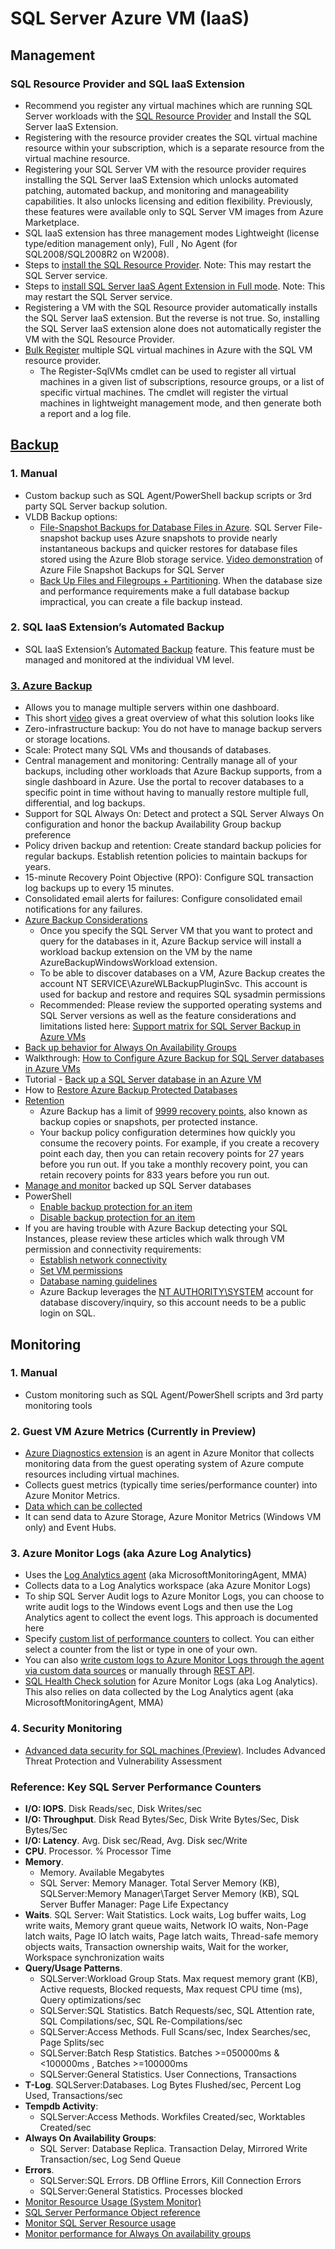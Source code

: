 # SQL Server Azure VM (IaaS)

## Management

### SQL Resource Provider and SQL IaaS Extension
- Recommend you register any virtual machines which are running SQL Server workloads with the [SQL Resource Provider](https://docs.microsoft.com/en-us/azure/virtual-machines/windows/sql/virtual-machines-windows-sql-register-with-resource-provider?tabs=powershell) and Install the SQL Server IaaS Extension. 
- Registering with the resource provider creates the SQL virtual machine resource within your subscription, which is a separate resource from the virtual machine resource.
- Registering your SQL Server VM with the resource provider requires installing the SQL Server IaaS Extension which unlocks automated patching, automated backup, and monitoring and manageability capabilities. It also unlocks licensing and edition flexibility. Previously, these features were available only to SQL Server VM images from Azure Marketplace.
- SQL IaaS extension has three management modes Lightweight (license type/edition management only), Full , No Agent (for SQL2008/SQL2008R2 on W2008).
- Steps to [install the SQL Resource Provider](https://docs.microsoft.com/en-us/azure/azure-sql/virtual-machines/windows/sql-vm-resource-provider-register?tabs=azure-cli%2Cpowershell#azure-portal). Note: This may restart the SQL Server service.
- Steps to [install SQL Server IaaS Agent Extension in Full mode](https://docs.microsoft.com/en-us/azure/azure-sql/virtual-machines/windows/sql-server-iaas-agent-extension-automate-management#installation). Note: This may restart the SQL Server service.
- Registering a VM with the SQL Resource provider automatically installs the SQL Server IaaS extension. But the reverse is not true. So, installing the SQL Server IaaS extension alone does not automatically register the VM with the SQL Resource Provider.
- [Bulk Register](https://docs.microsoft.com/azure/azure-sql/virtual-machines/windows/sql-vm-resource-provider-bulk-register) multiple SQL virtual machines in Azure with the SQL VM resource provider.
  - The Register-SqlVMs cmdlet can be used to register all virtual machines in a given list of subscriptions, resource groups, or a list of specific virtual machines. The cmdlet will register the virtual machines in lightweight management mode, and then generate both a report and a log file.

## [Backup](https://docs.microsoft.com/en-us/azure/azure-sql/virtual-machines/windows/backup-restore#backup-and-restore-options)

### 1. Manual
- Custom backup such as SQL Agent/PowerShell backup scripts or 3rd party SQL Server backup solution.
- VLDB Backup options:
  - [File-Snapshot Backups for Database Files in Azure](https://docs.microsoft.com/en-us/sql/relational-databases/backup-restore/file-snapshot-backups-for-database-files-in-azure?view=sql-server-ver15). SQL Server File-snapshot backup uses Azure snapshots to provide nearly instantaneous backups and quicker restores for database files stored using the Azure Blob storage service. [Video demonstration](https://channel9.msdn.com/Blogs/Azure/File-Snapshot-Backups-Demo) of Azure File Snapshot Backups for SQL Server
  - [Back Up Files and Filegroups + Partitioning](https://docs.microsoft.com/en-us/sql/relational-databases/backup-restore/back-up-files-and-filegroups-sql-server?view=sql-server-ver15). When the database size and performance requirements make a full database backup impractical, you can create a file backup instead.

### 2. SQL IaaS Extension’s Automated Backup
- SQL IaaS Extension’s [Automated Backup](https://docs.microsoft.com/en-us/azure/virtual-machines/windows/sql/virtual-machines-windows-sql-backup-recovery#automated) feature. This feature must be managed and monitored at the individual VM level.

### [3. Azure Backup](https://docs.microsoft.com/en-us/azure/virtual-machines/windows/sql/virtual-machines-windows-sql-backup-recovery#azbackup)
 - Allows you to manage multiple servers within one dashboard.
 - This short [video](https://www.youtube.com/watch?time_continue=4&v=wmbANpHos_E) gives a great overview of what this solution looks like
 - Zero-infrastructure backup: You do not have to manage backup servers or storage locations.
 - Scale: Protect many SQL VMs and thousands of databases.
 - Central management and monitoring: Centrally manage all of your backups, including other workloads that Azure Backup supports, from a single dashboard in Azure. Use the portal to recover databases to a specific point in time without having to manually restore multiple full, differential, and log backups.
 - Support for SQL Always On: Detect and protect a SQL Server Always On configuration and honor the backup Availability Group backup preference
 - Policy driven backup and retention: Create standard backup policies for regular backups. Establish retention policies to maintain backups for years.
 - 15-minute Recovery Point Objective (RPO): Configure SQL transaction log backups up to every 15 minutes.
 - Consolidated email alerts for failures: Configure consolidated email notifications for any failures.
 - [Azure Backup Considerations](https://docs.microsoft.com/en-us/azure/backup/backup-azure-sql-database#backup-process)
   - Once you specify the SQL Server VM that you want to protect and query for the databases in it, Azure Backup service will install a workload backup extension on the VM by the name AzureBackupWindowsWorkload extension.
   - To be able to discover databases on a VM, Azure Backup creates the account NT SERVICE\AzureWLBackupPluginSvc. This account is used for backup and restore and requires SQL sysadmin permissions
   - Recommended: Please review the supported operating systems and SQL Server versions as well as the feature considerations and limitations listed here: [Support matrix for SQL Server Backup in Azure VMs](https://docs.microsoft.com/en-us/azure/backup/sql-support-matrix#back-up-behavior-with-always-on-availability-groups)
 - [Back up behavior for Always On Availability Groups](https://docs.microsoft.com/en-us/azure/backup/sql-support-matrix#back-up-behavior-with-always-on-availability-groups)
 - Walkthrough: [How to Configure Azure Backup for SQL Server databases in Azure VMs](https://docs.microsoft.com/en-us/azure/backup/backup-sql-server-database-azure-vms)
 - Tutorial - [Back up a SQL Server database in an Azure VM](https://docs.microsoft.com/en-us/azure/backup/tutorial-sql-backup)
 - How to [Restore Azure Backup Protected Databases]([https://](https://docs.microsoft.com/en-us/azure/backup/restore-sql-database-azure-vm)link)
 - [Retention](https://docs.microsoft.com/en-us/azure/backup/backup-support-matrix#retention-limits)
   - Azure Backup has a limit of [9999 recovery points](https://docs.microsoft.com/en-us/azure/backup/backup-azure-backup-faq#is-there-a-limit-on-the-number-of-recovery-points-that-can-be-created), also known as backup copies or snapshots, per protected instance.
   - Your backup policy configuration determines how quickly you consume the recovery points. For example, if you create a recovery point each day, then you can retain recovery points for 27 years before you run out. If you take a monthly recovery point, you can retain recovery points for 833 years before you run out.
 - [Manage and monitor](https://docs.microsoft.com/en-us/azure/backup/manage-monitor-sql-database-backup) backed up SQL Server databases
 - PowerShell
   - [Enable backup protection for an item](https://docs.microsoft.com/en-us/powershell/module/az.recoveryservices/enable-azrecoveryservicesbackupautoprotection?view=azps-2.8.0)
   - [Disable backup protection for an item](https://docs.microsoft.com/en-us/powershell/module/az.recoveryservices/disable-azrecoveryservicesbackupautoprotection?view=azps-2.8.0)
 - If you are having trouble with Azure Backup detecting your SQL Instances, please review these articles which walk through VM permission and connectivity requirements:
   - [Establish network connectivity](https://docs.microsoft.com/en-us/azure/backup/tutorial-sql-backup#establish-network-connectivity)
   - [Set VM permissions](https://docs.microsoft.com/en-us/azure/backup/tutorial-sql-backup#set-vm-permissions)
   - [Database naming guidelines](https://docs.microsoft.com/en-us/azure/backup/tutorial-sql-backup#verify-database-naming-guidelines-for-azure-backup)
   - Azure Backup leverages the [NT AUTHORITY\SYSTEM](https://docs.microsoft.com/en-us/azure/backup/backup-azure-sql-database#backup-process) account for database discovery/inquiry, so this account needs to be a public login on SQL.


## Monitoring

### 1. Manual
- Custom monitoring such as SQL Agent/PowerShell scripts and 3rd party monitoring tools

### 2. Guest VM Azure Metrics (Currently in Preview)
- [Azure Diagnostics extension](https://docs.microsoft.com/en-us/azure/azure-monitor/platform/diagnostics-extension-overview) is an agent in Azure Monitor that collects monitoring data from the guest operating system of Azure compute resources including virtual machines.
- Collects guest metrics (typically time series/performance counter)  into Azure Monitor Metrics.
- [Data which can be collected](https://docs.microsoft.com/en-us/azure/azure-monitor/platform/diagnostics-extension-overview#data-collected)
- It can send data to Azure Storage, Azure Monitor Metrics (Windows VM only) and Event Hubs.

### 3. Azure Monitor Logs (aka Azure Log Analytics)
- Uses the [Log Analytics agent](https://docs.microsoft.com/en-us/azure/azure-monitor/platform/log-analytics-agent) (aka MicrosoftMonitoringAgent, MMA)
- Collects data to a Log Analytics workspace (aka Azure Monitor Logs)
- To ship SQL Server Audit logs to Azure Monitor Logs, you can choose to write audit logs to the Windows event Logs and then use the Log Analytics agent to collect the event logs. This approach is documented here
- Specify [custom list of performance counters](https://docs.microsoft.com/en-us/azure/azure-monitor/platform/data-sources-performance-counters) to collect. You can either select a counter from the list or type in one of your own.
- You can also [write custom logs to Azure Monitor Logs through the agent via custom data sources](https://docs.microsoft.com/en-us/azure/azure-monitor/platform/data-sources-custom-logs) or manually through [REST API](https://docs.microsoft.com/en-us/azure/azure-monitor/platform/data-collector-api).
- [SQL Health Check solution](https://docs.microsoft.com/en-us/azure/azure-monitor/insights/sql-assessment#prerequisites) for Azure Monitor Logs (aka Log Analytics). This also relies on data collected by the Log Analytics agent (aka MicrosoftMonitoringAgent, MMA)

### 4. Security Monitoring
- [Advanced data security for SQL machines (Preview)](https://docs.microsoft.com/en-us/azure/security-center/security-center-iaas-advanced-data). Includes Advanced Threat Protection and Vulnerability Assessment

### Reference: Key SQL Server Performance Counters
- **I/O: IOPS**. Disk Reads/sec, Disk Writes/sec
- **I/O: Throughput**. Disk Read Bytes/Sec, Disk Write Bytes/Sec, Disk Bytes/Sec
- **I/O: Latency**. Avg. Disk sec/Read, Avg. Disk sec/Write
- **CPU**. Processor. % Processor Time
- **Memory**.
   - Memory. Available Megabytes
   - SQL Server: Memory Manager. Total Server Memory (KB),   SQLServer:Memory Manager\Target Server Memory (KB),    SQL Server Buffer Manager: Page Life Expectancy
- **Waits**. SQL Server: Wait Statistics. Lock waits, Log buffer waits, Log write waits, Memory grant queue waits, Network IO waits, Non-Page latch waits, Page IO latch waits, Page latch waits, Thread-safe memory objects waits, Transaction ownership waits, Wait for the worker, Workspace synchronization waits
- **Query/Usage Patterns**.
   - SQLServer:Workload Group Stats. Max request memory grant (KB), Active requests, Blocked requests, Max request CPU time (ms), Query optimizations/sec
   - SQLServer:SQL Statistics. Batch Requests/sec, SQL Attention rate, SQL Compilations/sec, SQL Re-Compilations/sec
   - SQLServer:Access Methods. Full Scans/sec, Index Searches/sec, Page Splits/sec
   - SQLServer:Batch Resp Statistics. Batches >=050000ms & <100000ms , Batches >=100000ms
   - SQLServer:General Statistics. User Connections, Transactions
- **T-Log**. SQLServer:Databases. Log Bytes Flushed/sec, Percent Log Used, Transactions/sec
- **Tempdb Activity**:
   - SQLServer:Access Methods. Workfiles Created/sec, Worktables Created/sec
- **Always On Availability Groups**:
   - SQL Server: Database Replica. Transaction Delay, Mirrored Write Transaction/sec, Log Send Queue
- **Errors**.
   - SQLServer:SQL Errors. DB Offline Errors, Kill Connection Errors
   - SQLServer:General Statistics. Processes blocked
- [Monitor Resource Usage (System Monitor)](https://docs.microsoft.com/en-us/sql/relational-databases/performance-monitor/monitor-resource-usage-system-monitor?view=sql-server-ver15)
- [SQL Server Performance Object reference](https://docs.microsoft.com/en-us/sql/relational-databases/performance-monitor/use-sql-server-objects?view=sql-server-ver15#SQLServerPOs)
- [Monitor SQL Server Resource usage](https://docs.microsoft.com/en-us/sql/relational-databases/performance-monitor/monitor-resource-usage-system-monitor?view=sql-server-ver15)
- [Monitor performance for Always On availability groups](https://docs.microsoft.com/en-us/sql/database-engine/availability-groups/windows/monitor-performance-for-always-on-availability-groups?view=sql-server-ver15)
